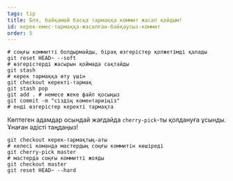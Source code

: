 ```yaml
---
tags: tip
title: Бля, байқамай басқа тармаққа коммит жасап қойдым!
id: керек-емес-тармаққа-жасалған-байқаусыз-коммит
order: 5
---
```


```git
# соңғы коммитті болдырмайды, бірақ өзгерістер қолжетімді қалады
git reset HEAD~ --soft
# өзгерістерді жасырын қоймада сақтайды
git stash
# керек тармаққа өту үшін
git checkout керекті-тармақ
git stash pop
git add . # немесе жеке файл қосыңыз
git commit -m "сіздің коментариіңіз"
# енді өзгерістер керекті тармақта
```

Көптеген адамдар осындай жағдайда `cherry-pick`-ты қолдануға ұсынды. Ұнаған әдісті таңдаңыз!

```git
git checkout керек-тармақтың-аты
# келесі команда мастердың соңғы коммитін көшіреді
git cherry-pick master
# мастерда соңғы коммитті жояды
git checkout master
git reset HEAD~ --hard
```
